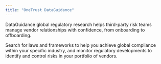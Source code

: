```yaml
---
title: "OneTrust DataGuidance"
---
```


DataGuidance global regulatory research helps third-party risk teams manage vendor relationships with confidence, from onboarding to offboarding.

Search for laws and frameworks to help you achieve global compliance within your specific industry, and monitor regulatory developments to identify and control risks in your portfolio of vendors.

